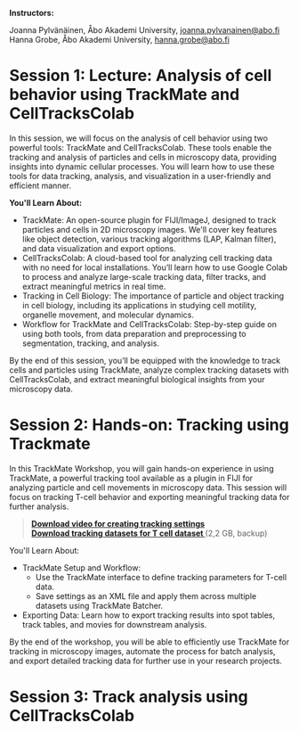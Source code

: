 **Instructors:**

Joanna Pylvänäinen, Åbo Akademi University, joanna.pylvanainen@abo.fi <br /> Hanna Grobe, Åbo Akademi University, hanna.grobe@abo.fi


# Session 1: Lecture: Analysis of cell behavior using TrackMate and CellTracksColab

In this session, we will focus on the analysis of cell behavior using two powerful tools: TrackMate and CellTracksColab. These tools enable the tracking and analysis of particles and cells in microscopy data, providing insights into dynamic cellular processes. You will learn how to use these tools for data tracking, analysis, and visualization in a user-friendly and efficient manner.

**You'll Learn About:**
- TrackMate: An open-source plugin for FIJI/ImageJ, designed to track particles and cells in 2D microscopy images. We'll cover key features like object detection, various tracking algorithms (LAP, Kalman filter), and data visualization and export options.
- CellTracksColab: A cloud-based tool for analyzing cell tracking data with no need for local installations. You’ll learn how to use Google Colab to process and analyze large-scale tracking data, filter tracks, and extract meaningful metrics in real time.
- Tracking in Cell Biology: The importance of particle and object tracking in cell biology, including its applications in studying cell motility, organelle movement, and molecular dynamics.
- Workflow for TrackMate and CellTracksColab: Step-by-step guide on using both tools, from data preparation and preprocessing to segmentation, tracking, and analysis.

By the end of this session, you’ll be equipped with the knowledge to track cells and particles using TrackMate, analyze complex tracking datasets with CellTracksColab, and extract meaningful biological insights from your microscopy data.

# Session 2: Hands-on: Tracking using Trackmate

In this TrackMate Workshop, you will gain hands-on experience in using TrackMate, a powerful tracking tool available as a plugin in FIJI for analyzing particle and cell movements in microscopy data. This session will focus on tracking T-cell behavior and exporting meaningful tracking data for further analysis.

> **[Download video for creating tracking settings](https://drive.google.com/file/d/1V9oZg_DqGqC9hfbxJN1ZTSHZXQNYfigg/view?usp=drive_link)** <br />
> **[Download tracking datasets for T cell dataset ](https://drive.google.com/drive/folders/1QgwCfLysMCyodSnwkpVoGLC3e_Xr3x5J?usp=drive_link)** (2,2 GB, backup)

You'll Learn About:

- TrackMate Setup and Workflow:
  - Use the TrackMate interface to define tracking parameters for T-cell data.
  - Save settings as an XML file and apply them across multiple datasets using TrackMate Batcher.
- Exporting Data: Learn how to export tracking results into spot tables, track tables, and movies for downstream analysis.

By the end of the workshop, you will be able to efficiently use TrackMate for tracking in microscopy images, automate the process for batch analysis, and export detailed tracking data for further use in your research projects.

# Session 3: Track analysis using CellTracksColab
